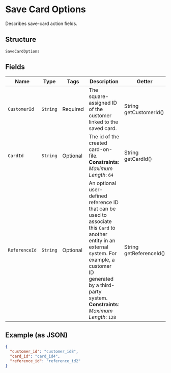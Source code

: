 
# Save Card Options

Describes save-card action fields.

## Structure

`SaveCardOptions`

## Fields

| Name | Type | Tags | Description | Getter |
|  --- | --- | --- | --- | --- |
| `CustomerId` | `String` | Required | The square-assigned ID of the customer linked to the saved card. | String getCustomerId() |
| `CardId` | `String` | Optional | The id of the created card-on-file.<br>**Constraints**: *Maximum Length*: `64` | String getCardId() |
| `ReferenceId` | `String` | Optional | An optional user-defined reference ID that can be used to associate<br>this `Card` to another entity in an external system. For example, a customer<br>ID generated by a third-party system.<br>**Constraints**: *Maximum Length*: `128` | String getReferenceId() |

## Example (as JSON)

```json
{
  "customer_id": "customer_id8",
  "card_id": "card_id4",
  "reference_id": "reference_id2"
}
```


